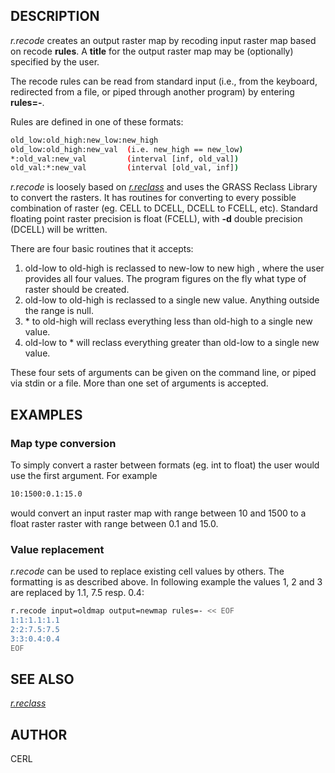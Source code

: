 ## DESCRIPTION

*r.recode* creates an output raster map by recoding input raster map
based on recode **rules**. A **title** for the output raster map may be
(optionally) specified by the user.

The recode rules can be read from standard input (i.e., from the
keyboard, redirected from a file, or piped through another program) by
entering **rules=-**.

Rules are defined in one of these formats:

```bash
old_low:old_high:new_low:new_high
old_low:old_high:new_val  (i.e. new_high == new_low)
*:old_val:new_val         (interval [inf, old_val])
old_val:*:new_val         (interval [old_val, inf])
```

*r.recode* is loosely based on *[r.reclass](r.reclass.md)* and uses the
GRASS Reclass Library to convert the rasters. It has routines for
converting to every possible combination of raster (eg. CELL to DCELL,
DCELL to FCELL, etc). Standard floating point raster precision is float
(FCELL), with **-d** double precision (DCELL) will be written.

There are four basic routines that it accepts:

1. old-low to old-high is reclassed to new-low to new high , where the
    user provides all four values. The program figures on the fly what
    type of raster should be created.
2. old-low to old-high is reclassed to a single new value. Anything
    outside the range is null.
3. \* to old-high will reclass everything less than old-high to a
    single new value.
4. old-low to \* will reclass everything greater than old-low to a
    single new value.

These four sets of arguments can be given on the command line, or piped
via stdin or a file. More than one set of arguments is accepted.

## EXAMPLES

### Map type conversion

To simply convert a raster between formats (eg. int to float) the user
would use the first argument. For example

```bash
10:1500:0.1:15.0
```

would convert an input raster map with range between 10 and 1500 to a
float raster raster with range between 0.1 and 15.0.

### Value replacement

*r.recode* can be used to replace existing cell values by others. The
formatting is as described above. In following example the values 1, 2
and 3 are replaced by 1.1, 7.5 resp. 0.4:

```bash
r.recode input=oldmap output=newmap rules=- << EOF
1:1:1.1:1.1
2:2:7.5:7.5
3:3:0.4:0.4
EOF
```

## SEE ALSO

*[r.reclass](r.reclass.md)*

## AUTHOR

CERL
